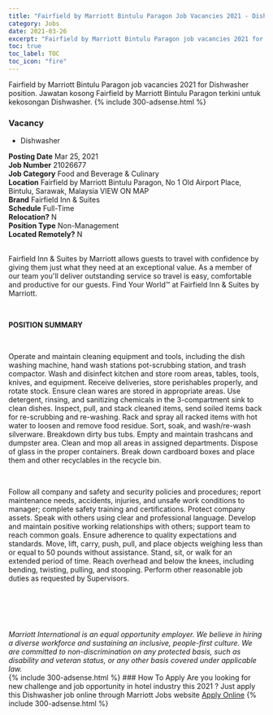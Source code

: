 ```yaml
---
title: "Fairfield by Marriott Bintulu Paragon Job Vacancies 2021 - Dishwasher" 
category: Jobs 
date: 2021-03-26 
excerpt: "Fairfield by Marriott Bintulu Paragon job vacancies 2021 for Dishwasher position. Jawatan kosong Fairfield by Marriott Bintulu Paragon terkini untuk kekosongan Dishwasher." 
toc: true 
toc_label: TOC 
toc_icon: "fire" 
--- 
```


Fairfield by Marriott Bintulu Paragon job vacancies 2021 for Dishwasher position. Jawatan kosong Fairfield by Marriott Bintulu Paragon terkini untuk kekosongan Dishwasher. 
{% include 300-adsense.html %} 
### Vacancy 
- Dishwasher 
<div><div><b>Posting Date</b> Mar 25, 2021<br><b>Job Number</b> 21026677<br><b>Job Category</b> Food and Beverage &amp; Culinary<br><b>Location</b> Fairfield by Marriott Bintulu Paragon, No 1 Old Airport Place, Bintulu, Sarawak, Malaysia VIEW ON MAP<br><b>Brand</b> Fairfield Inn &amp; Suites<br><b>Schedule</b> Full-Time<br><b>Relocation?</b> N<br><b>Position Type</b> Non-Management<br><b>Located Remotely?</b> N<br><br><p>Fairfield Inn &amp; Suites by Marriott allows guests to travel with confidence by giving them just what they need at an exceptional value. As a member of our team you'll deliver outstanding service so travel is easy, comfortable and productive for our guests. Find Your World&#8482; at Fairfield Inn &amp; Suites by Marriott.</p><br></div><div> <p><strong>POSITION SUMMARY</strong></p> <p>&#160;</p> <p>Operate and maintain cleaning equipment and tools, including the dish washing machine, hand wash stations pot-scrubbing station, and trash compactor. Wash and disinfect kitchen and store room areas, tables, tools, knives, and equipment. Receive deliveries, store perishables properly, and rotate stock. Ensure clean wares are stored in appropriate areas. Use detergent, rinsing, and sanitizing chemicals in the 3-compartment sink to clean dishes. Inspect, pull, and stack cleaned items, send soiled items back for re-scrubbing and re-washing. Rack and spray all racked items with hot water to loosen and remove food residue. Sort, soak, and wash/re-wash silverware. Breakdown dirty bus tubs. Empty and maintain trashcans and dumpster area. Clean and mop all areas in assigned departments. Dispose of glass in the proper containers. Break down cardboard boxes and place them and other recyclables in the recycle bin.</p> <p>&#160;</p> <p>Follow all company and safety and security policies and procedures; report maintenance needs, accidents, injuries, and unsafe work conditions to manager; complete safety training and certifications. Protect company assets. Speak with others using clear and professional language. Develop and maintain positive working relationships with others; support team to reach common goals. Ensure adherence to quality expectations and standards. Move, lift, carry, push, pull, and place objects weighing less than or equal to 50 pounds without assistance. Stand, sit, or walk for an extended period of time. Reach overhead and below the knees, including bending, twisting, pulling, and stooping. Perform other reasonable job duties as requested by Supervisors.</p> <p>&#160;</p> <p>&#160;</p> </div> <div> &#160;</div> <em>Marriott International is an equal opportunity employer.&#160;We believe in hiring a diverse workforce and sustaining an inclusive, people-first culture.&#160;We are committed to non-discrimination on&#160;any&#160;protected&#160;basis, such as disability and veteran status, or any other basis covered under applicable law.</em><br></div> 
{% include 300-adsense.html %} 
### How To Apply 
Are you looking for new challenge and job opportunity in hotel industry this 2021 ?
Just apply this Dishwasher job online through Marriott Jobs website 
<a href="https://jobs.marriott.com/marriott/jobs/21026677?lang=en-us" class="btn btn--info" target="_blank" rel="nofollow noopenner">Apply Online</a> 
{% include 300-adsense.html %} 